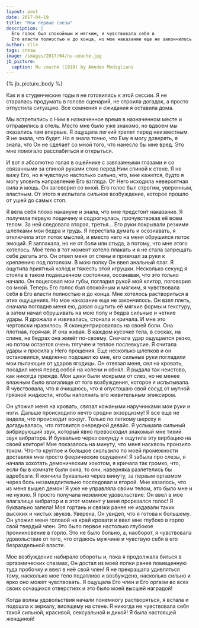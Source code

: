 ```yaml
---
layout: post
date: 2017-04-19
title: "Мои первые слезы"
description: |
  Его голос был спокойным и мягким, я чувствовала себя в
  Его власти полностью и до конца, но мое наказание еще не закончилось...
author: Elle
tags: слезы
image: /images/2017/04/nu-couche.jpg
jb_picture:
  caption: Nu couché (1918) by Amedeo Modigliani
---
```


{% jb_picture_body %}

Как и в студенческие годы я не готовилась к этой сессии. Я не старалась
продумать в голове сценарий, не строила догадок, а просто отпустила ситуацию.
Все сомнения и ожидания я оставила дома.

<!--more-->

Мы встретились с Ним в назначенное время в назначенном месте и отправились
в отель. Место мне было уже знакомо, но вдвоем мы оказались там впервые. Я
ощущала легкий трепет перед неизвестным. Я не знала, что будет. Но я знала
точно, что Ему я могу доверять, я знала, что Он не сделает со мной
того, что нанесло бы мне вред. Это мне помогало расслабиться и открыться.

И вот я абсолютно голая в ошейнике с завязанными глазами и со связанными за
спиной руками стою перед Ним спиной к стене. Я не вижу Его, но я чувствую
настолько сильно, что, мне кажется, будто я могу уловить направление Его
взгляда. От Него исходила невероятная сила и мощь. Он заговорил со мной. Его
голос был строгим, уверенным, властным. От этого я испытала сильное возбуждение,
которое прошло от ушей до самых стоп.

Я вела себя плохо накануне и знала, что мне предстоит наказание. Я получила
первую пощечину и содрогнулась, прочувствовав её всем телом. За ней следовала
вторая, третья... Его руки покрывали резкими шлепками мои бедра и грудь. Я
перестала думать и осознавать, я отключила этот поток мыслей, и вместо него на
меня обрушился поток эмоций. Я заплакала, но не от боли или стыда, а потому, что
мне этого хотелось. Моё тело в тот момент хотело плакать и я не стала запрещать
себе делать это. Он отвел меня от стены и привязал за руки к креплению под
потолком. В мою попку Он ввел анальный плаг. Я ощутила приятный холод и тяжесть
этой игрушки. Несколько секунд я стояла в таком подвешенном состоянии,
осознавая, что это только начало. Он поцеловал мои губы, погладил рукой мой клитор,
поговорил со мной. Теперь Его голос был спокойным и мягким, я чувствовала себя в
Его власти полностью и до конца. Мне хотелось раствориться в этих ощущениях. Но
мое наказание еще не закончилось. Он взял плеть, сначала погладив меня ею,
давая ощутить её мягкие формы и текстуру, а затем начал обрушивать на мою
попу и бедра сильные и четкие удары. Я дрожала и извивалась, стонала и
кричала. И мне это чертовски нравилось. Я сконцентрировалась на своей боли. Она
плотная, горячая. И она живая. В каждом кусочке тела, в сосках, на спине, на
бедрах она живёт по-своему. Сначала удар ощущается резко, но потом остается
очень тягучее и теплое послевкусие. Я считала удары и просила у Него
прощения. Еще несколько шлепков и он остановился, медленно подошел ко мне, его
сильные руки погладили мои пылающие от ударов ягодицы. Он отвязал меня,
сел на кровать, посадил меня перед собой на колени и обнял. Я рыдала так
неистово, как никогда прежде. Мои щеки были мокрыми от слез, но не менее влажным
было влагалище от того возбуждения, которое я испытывала. Я чувствовала, что я
очищаюсь, что я опустошаю свой сосуд от мутной грязной жидкости, чтобы наполнить
его живительным эликсиром.

Он уложил меня на кровать, связал кожаными наручниками мои руки и ноги.
Дальше происходило нечто сродни экзорцизму! Я все еще не видела, что происходит
вокруг. Только по легкому шероху я догадывалась, что готовится очередной
девайс. Я услышала сильный вибрирующий звук, который явно превосходил знакомый
мне тихий звук вибратора. И буквально через секунду я ощутила эту вирбацию на
своей клиторе! Мне показалось на минуту, что меня насквозь пронзило током.
Что-то круглое и большое скользило по моей промежности доставляя мне просто
феерические ощущения! Я забыла про слезы, я начала хохотать демоническим
хохотом, я кричала так громко, что, если бы в комнате были окна, то они,
наверняка разлетелись бы вдребезги. Я кончила буквально через минуту, за первым
оргазмом через боль незамедлительно последовал и второй. Мне казалось, что из
меня вышел демон! Я уже не управляла своим телом, это было мне и не нужно.
Я просто получала неземное удовольствие. Он ввел в мое влагалище
вибратор и в этот момент у меня прорезался голос! Я буквально запела! Моя
гортань и связки ранее не издавали таких высоких и чистых звуков. Уверена,
Он увидел, что я готова к большему. Он уложил меня головой на край кровати и ввел мне
глубоко в горло свой твердый член. Это было первое настолько глубокое
проникновение в горло. Это не было больно, а, наоборот, я чувствовала
удовольствие от того, что отдаюсь мужчине и чувствую себя в его безраздельной
власти.

Мое возбуждение набирало обороты и, пока я продолжала биться в оргазмических
спазмах, Он достал из моей попки ранее помещенную туда пробочку и ввел в неё
свой член! Я не прекращала удивляться тому, насколько мое тело податливо и
возбуждено, насколько сильно и ярко оно может чувствовать. Я ощущала Его член
и Его оргазм во всех своих сочащихся отверстиях и это было моей высшей
наградой!

Когда волны удовольствия начали понемногу растворяться, я встала и подошла к
зеркалу, висящему на стене. Я никогда не чувствовала себя такой сильной,
красивой, сексуальной и дикой! Я была настоящей женщиной!
